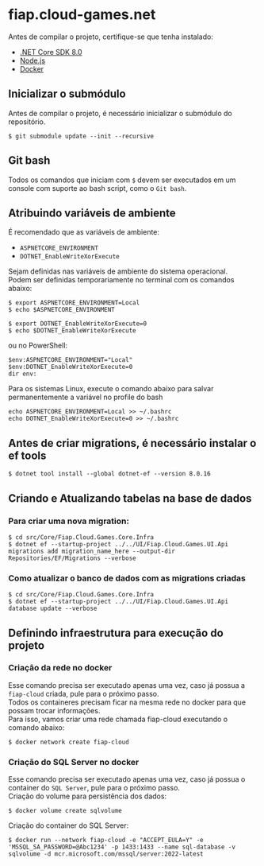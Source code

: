 # fiap.cloud-games.net

Antes de compilar o projeto, certifique-se que tenha instalado:
- [.NET Core SDK 8.0](https://dotnet.microsoft.com/pt-br/download/dotnet/8.0)
- [Node.js](https://nodejs.org/en/)
- [Docker](https://www.docker.com/products/docker-desktop)

## Inicializar o submódulo
Antes de compilar o projeto, é necessário inicializar o submódulo do repositório.

```
$ git submodule update --init --recursive
```

## Git bash
Todos os comandos que iniciam com `$` devem ser executados em um console com suporte ao bash script, como o `Git bash`.

## Atribuindo variáveis de ambiente
É recomendado que as variáveis de ambiente: 

- `ASPNETCORE_ENVIRONMENT` 
- `DOTNET_EnableWriteXorExecute`

Sejam definidas nas variáveis de ambiente do sistema operacional.  
Podem ser definidas temporariamente no terminal com os comandos abaixo: 

```
$ export ASPNETCORE_ENVIRONMENT=Local
$ echo $ASPNETCORE_ENVIRONMENT

$ export DOTNET_EnableWriteXorExecute=0
$ echo $DOTNET_EnableWriteXorExecute
```

ou no PowerShell:

```
$env:ASPNETCORE_ENVIRONMENT="Local"
$env:DOTNET_EnableWriteXorExecute=0
dir env:
```	

Para os sistemas Linux, execute o comando abaixo para salvar permanentemente a variável no profile do bash

```
echo ASPNETCORE_ENVIRONMENT=Local >> ~/.bashrc
echo DOTNET_EnableWriteXorExecute=0 >> ~/.bashrc
```

## Antes de criar migrations, é necessário instalar o ef tools
```
$ dotnet tool install --global dotnet-ef --version 8.0.16
```

## Criando e Atualizando tabelas na base de dados
### Para criar uma nova migration:
```
$ cd src/Core/Fiap.Cloud.Games.Core.Infra
$ dotnet ef --startup-project ../../UI/Fiap.Cloud.Games.UI.Api migrations add migration_name_here --output-dir Repositories/EF/Migrations --verbose
```

### Como atualizar o banco de dados com as migrations criadas
```
$ cd src/Core/Fiap.Cloud.Games.Core.Infra
$ dotnet ef --startup-project ../../UI/Fiap.Cloud.Games.UI.Api database update --verbose
```

## Definindo infraestrutura para execução do projeto
### Criação da rede no docker
Esse comando precisa ser executado apenas uma vez, caso já possua a `fiap-cloud` criada, pule para o próximo passo.  
Todos os containeres precisam ficar na mesma rede no docker para que possam trocar informações.  
Para isso, vamos criar uma rede chamada fiap-cloud executando o comando abaixo:

```
$ docker network create fiap-cloud
```

### Criação do SQL Server no docker
Esse comando precisa ser executado apenas uma vez, caso já possua o container do `SQL Server`, pule para o próximo passo.  
Criação do volume para persistência dos dados:

```
$ docker volume create sqlvolume
```

Criação do container do SQL Server:

```
$ docker run --network fiap-cloud -e "ACCEPT_EULA=Y" -e 'MSSQL_SA_PASSWORD=@Abc1234' -p 1433:1433 --name sql-database -v sqlvolume -d mcr.microsoft.com/mssql/server:2022-latest 
```